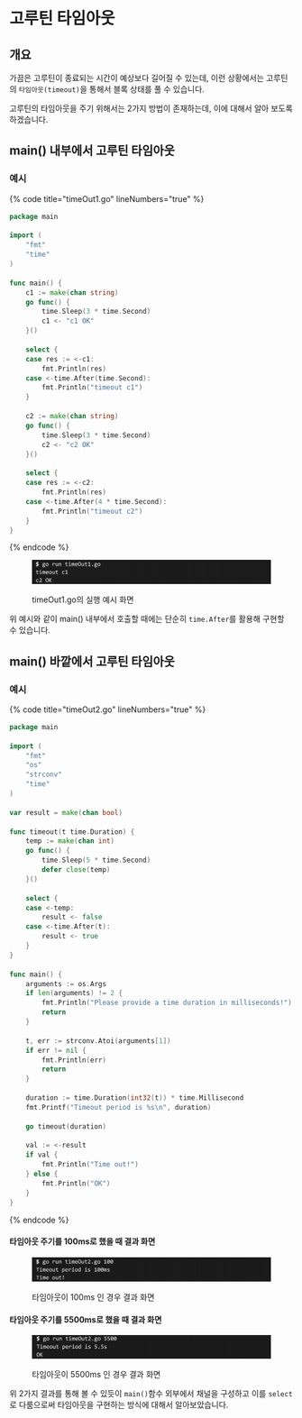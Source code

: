 # 고루틴 타임아웃

## 개요

가끔은 고루틴이 종료되는 시간이 예상보다 길어질 수 있는데, 이런 상황에서는 고루틴의 `타임아웃(timeout)`을 통해서 블록 상태를 풀 수 있습니다.&#x20;

고루틴의 타임아웃을 주기 위해서는 2가지 방법이 존재하는데, 이에 대해서 알아 보도록 하겠습니다.

## main() 내부에서 고루틴 타임아웃

### 예시

{% code title="timeOut1.go" lineNumbers="true" %}
```go
package main

import (
	"fmt"
	"time"
)

func main() {
	c1 := make(chan string)
	go func() {
		time.Sleep(3 * time.Second)
		c1 <- "c1 OK"
	}()

	select {
	case res := <-c1:
		fmt.Println(res)
	case <-time.After(time.Second):
		fmt.Println("timeout c1")
	}

	c2 := make(chan string)
	go func() {
		time.Sleep(3 * time.Second)
		c2 <- "c2 OK"
	}()

	select {
	case res := <-c2:
		fmt.Println(res)
	case <-time.After(4 * time.Second):
		fmt.Println("timeout c2")
	}
}
```
{% endcode %}

<figure><img src="../.gitbook/assets/image (5).png" alt=""><figcaption><p>timeOut1.go의 실행 예시 화면</p></figcaption></figure>

위 예시와 같이 main() 내부에서 호출할 때에는 단순히 `time.After`를 활용해 구현할 수 있습니다.

## main() 바깥에서 고루틴 타임아웃

### 예시

{% code title="timeOut2.go" lineNumbers="true" %}
```go
package main

import (
	"fmt"
	"os"
	"strconv"
	"time"
)

var result = make(chan bool)

func timeout(t time.Duration) {
	temp := make(chan int)
	go func() {
		time.Sleep(5 * time.Second)
		defer close(temp)
	}()

	select {
	case <-temp:
		result <- false
	case <-time.After(t):
		result <- true
	}
}

func main() {
	arguments := os.Args
	if len(arguments) != 2 {
		fmt.Println("Please provide a time duration in milliseconds!")
		return
	}

	t, err := strconv.Atoi(arguments[1])
	if err != nil {
		fmt.Println(err)
		return
	}

	duration := time.Duration(int32(t)) * time.Millisecond
	fmt.Printf("Timeout period is %s\n", duration)

	go timeout(duration)

	val := <-result
	if val {
		fmt.Println("Time out!")
	} else {
		fmt.Println("OK")
	}
}
```
{% endcode %}

#### 타임아웃 주기를 100ms로 했을 때 결과 화면

<figure><img src="../.gitbook/assets/image (1) (1).png" alt=""><figcaption><p>타임아웃이 100ms 인 경우 결과 화면</p></figcaption></figure>

#### 타임아웃 주기를 5500ms로 했을 때 결과 화면

<figure><img src="../.gitbook/assets/image (2) (1).png" alt=""><figcaption><p>타임아웃이 5500ms 인 경우 결과 화면</p></figcaption></figure>

위 2가지 결과를 통해 볼 수 있듯이 `main()`함수 외부에서 채널을 구성하고 이를 `select`로 다룸으로써 타임아웃을 구현하는 방식에 대해서 알아보았습니다.
